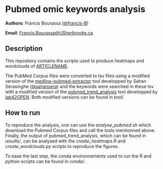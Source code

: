# Pubmed omic keywords analysis

 __Authors__: Francis Bourassa ([@francis-B](https://github.com/Francis-B))

 __Email__: <Francis.Bourassa@USherbrooke.ca>

## Description

This repository contains the scripts used to produce heatmaps and wordclouds of <u>ARTICLENAME</u>.

The PubMed Corpus files were converted to tsv files using a modified version of the [medline-pubmed-extractor](https://github.com/sahansera/medline-pubmed-extractor) tool developped by Sahan Serasinghe ([@sahansera](https://github.com/sahansera)) and the keywords were searched in these tsv with a modified version of the [pubmed_trend_analysis](https://github.com/lab42open-team/pubmed_trend_analysis) tool developped by [lab42OPEN](https://github.com/lab42open-team). Both modified versions can be found in *tool/*.

## How to run

To reproduce the analysis, one can use the *analyse_pubmed.sh* which download the Pubmed Corpus files and call the tools mentionned above. Finally, the output of pubmed_trend_analysis, which can be found in *results/*, can be analysed with the *create_heatmaps.R* and *create_wordclouds.py* scripts to reproduce the figures.

To ease the last step, the conda environnements used to run the R and python scripts can be found in *conda/*.
